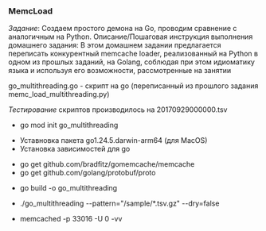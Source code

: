 ### MemcLoad

*Задание*: 
Создаем простого демона на Go, проводим сравнение с аналогичным на Python.
Описание/Пошаговая инструкция выполнения домашнего задания:
В этом домашнем задании предлагается переписать конкурентный memcache loader, реализованный на Python в одном из прошлых заданий, на Golang, соблюдая при этом идиоматику языка и используя его возможности, рассмотренные на занятии

go_multithreading.go - скрипт на go (переписанный из прошлого задания memc_load_multithreading.py) 

[//]: # (Результаты выполнения одднопоточного и многопоточного скрипта)
*Тестирование* скриптов производилось на 20170929000000.tsv


[//]: # (Инициализация модуля go)
* go mod init go_multithreading

[//]: # (Установка зависимостей)
* Уставновка пакета go1.24.5.darwin-arm64 (для  MacOS)
* Установка зависимостей для go
 - go get github.com/bradfitz/gomemcache/memcache
 - go get github.com/golang/protobuf/proto

[//]: # (Сборка)
* go build -o go_multithreading
 
[//]: # (Запуск)
* ./go_multithreading --pattern="/sample/*.tsv.gz"  --dry=false

[//]: # (Запуск сервера memcache)
* memcached -p 33016 -U 0 -vv